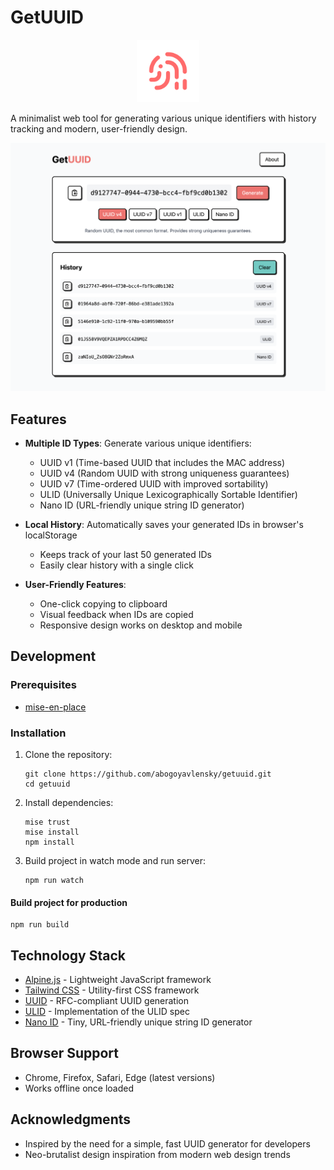 # GetUUID

<p align="center">
  <img src="public/favicon.svg" alt="GetUUID Logo" width="100" height="100">
</p>

A minimalist web tool for generating various unique identifiers with history tracking and modern, user-friendly design.

![Landing](/docs/landing.png)

## Features

- **Multiple ID Types**: Generate various unique identifiers:
  - UUID v1 (Time-based UUID that includes the MAC address)
  - UUID v4 (Random UUID with strong uniqueness guarantees)
  - UUID v7 (Time-ordered UUID with improved sortability)
  - ULID (Universally Unique Lexicographically Sortable Identifier)
  - Nano ID (URL-friendly unique string ID generator)

- **Local History**: Automatically saves your generated IDs in browser's localStorage
  - Keeps track of your last 50 generated IDs
  - Easily clear history with a single click

- **User-Friendly Features**:
  - One-click copying to clipboard
  - Visual feedback when IDs are copied
  - Responsive design works on desktop and mobile

## Development

### Prerequisites

- [mise-en-place](https://mise.jdx.dev/)

### Installation

1. Clone the repository:
   ```
   git clone https://github.com/abogoyavlensky/getuuid.git
   cd getuuid
   ```

2. Install dependencies:
   ```
   mise trust
   mise install
   npm install
   ```

3. Build project in watch mode and run server:
   ```
   npm run watch
   ```

#### Build project for production

```
npm run build
```

## Technology Stack

- [Alpine.js](https://alpinejs.dev/) - Lightweight JavaScript framework
- [Tailwind CSS](https://tailwindcss.com/) - Utility-first CSS framework
- [UUID](https://github.com/uuidjs/uuid) - RFC-compliant UUID generation
- [ULID](https://github.com/ulid/javascript) - Implementation of the ULID spec
- [Nano ID](https://github.com/ai/nanoid) - Tiny, URL-friendly unique string ID generator

## Browser Support

- Chrome, Firefox, Safari, Edge (latest versions)
- Works offline once loaded

## Acknowledgments

- Inspired by the need for a simple, fast UUID generator for developers
- Neo-brutalist design inspiration from modern web design trends
